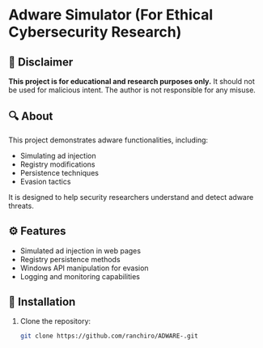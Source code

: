 # Adware Simulator (For Ethical Cybersecurity Research)

## 🚨 Disclaimer
**This project is for educational and research purposes only.** It should not be used for malicious intent. The author is not responsible for any misuse.

## 🔍 About
This project demonstrates adware functionalities, including:  
- Simulating ad injection  
- Registry modifications  
- Persistence techniques  
- Evasion tactics  

It is designed to help security researchers understand and detect adware threats.

## ⚙️ Features
- Simulated ad injection in web pages  
- Registry persistence methods  
- Windows API manipulation for evasion  
- Logging and monitoring capabilities  

## 🚀 Installation
1. Clone the repository:
   ```bash
   git clone https://github.com/ranchiro/ADWARE-.git
